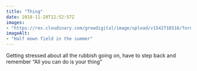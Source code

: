 ```yaml
---
title: "Thing"
date: 2018-11-20T12:52:57Z
images: 
- "https://res.cloudinary.com/growdigital/image/upload/v1542718516/forestgarden1.jpg"
imageAlt: 
- "Half mown field in the summer"
---
```


Getting stressed about all the rubbish going on, have to step back and remember “All you can do is your thing”
